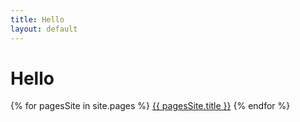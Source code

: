 ```yaml
---
title: Hello
layout: default
---
```

# Hello 

{% for pagesSite in site.pages %}
         <a href="{{ pagesSite.url }}">{{ pagesSite.title }}</a>
{% endfor %}